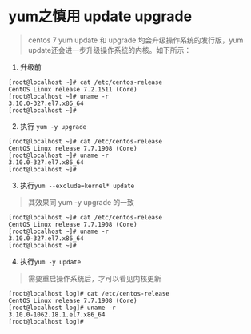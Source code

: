 # yum之慎用 update upgrade
> centos 7 yum update 和 upgrade 均会升级操作系统的发行版，yum update还会进一步升级操作系统的内核。如下所示：

1. 升级前
```
[root@localhost ~]# cat /etc/centos-release
CentOS Linux release 7.2.1511 (Core) 
[root@localhost ~]# uname -r
3.10.0-327.el7.x86_64
[root@localhost ~]# 
```
2. 执行 `yum -y upgrade`
```
[root@localhost ~]# cat /etc/centos-release
CentOS Linux release 7.7.1908 (Core)
[root@localhost ~]# uname -r
3.10.0-327.el7.x86_64
[root@localhost ~]# 
```
3. 执行`yum --exclude=kernel* update`
>其效果同 yum -y upgrade 的一致
```
[root@localhost ~]# cat /etc/centos-release
CentOS Linux release 7.7.1908 (Core)
[root@localhost ~]# uname -r
3.10.0-327.el7.x86_64
[root@localhost ~]# 
```
4. 执行`yum -y update`
>需要重启操作系统后，才可以看见内核更新
```
[root@localhost log]# cat /etc/centos-release
CentOS Linux release 7.7.1908 (Core)
[root@localhost log]# uname -r
3.10.0-1062.18.1.el7.x86_64
[root@localhost log]# 
```